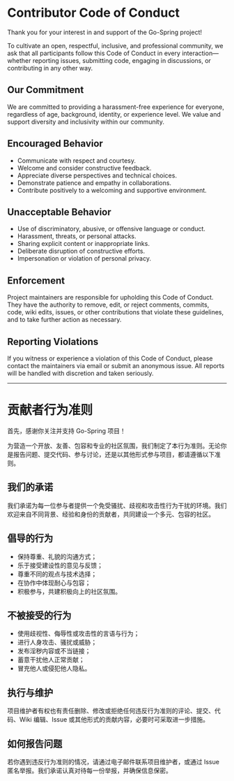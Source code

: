 # Contributor Code of Conduct

Thank you for your interest in and support of the Go-Spring project!

To cultivate an open, respectful, inclusive, and professional community, we ask that all participants follow this Code
of Conduct in every interaction—whether reporting issues, submitting code, engaging in discussions, or contributing in
any other way.

## Our Commitment

We are committed to providing a harassment-free experience for everyone, regardless of age, background, identity, or
experience level. We value and support diversity and inclusivity within our community.

## Encouraged Behavior

- Communicate with respect and courtesy.
- Welcome and consider constructive feedback.
- Appreciate diverse perspectives and technical choices.
- Demonstrate patience and empathy in collaborations.
- Contribute positively to a welcoming and supportive environment.

## Unacceptable Behavior

- Use of discriminatory, abusive, or offensive language or conduct.
- Harassment, threats, or personal attacks.
- Sharing explicit content or inappropriate links.
- Deliberate disruption of constructive efforts.
- Impersonation or violation of personal privacy.

## Enforcement

Project maintainers are responsible for upholding this Code of Conduct. They have the authority to remove, edit, or
reject comments, commits, code, wiki edits, issues, or other contributions that violate these guidelines, and to take
further action as necessary.

## Reporting Violations

If you witness or experience a violation of this Code of Conduct, please contact the maintainers via email or submit an
anonymous issue. All reports will be handled with discretion and taken seriously.

---

# 贡献者行为准则

首先，感谢你关注并支持 Go-Spring 项目！

为营造一个开放、友善、包容和专业的社区氛围，我们制定了本行为准则。无论你是报告问题、提交代码、参与讨论，还是以其他形式参与项目，都请遵循以下准则。

## 我们的承诺

我们承诺为每一位参与者提供一个免受骚扰、歧视和攻击性行为干扰的环境。我们欢迎来自不同背景、经验和身份的贡献者，共同建设一个多元、包容的社区。

## 倡导的行为

- 保持尊重、礼貌的沟通方式；
- 乐于接受建设性的意见与反馈；
- 尊重不同的观点与技术选择；
- 在协作中体现耐心与包容；
- 积极参与，共建积极向上的社区氛围。

## 不被接受的行为

- 使用歧视性、侮辱性或攻击性的言语与行为；
- 进行人身攻击、骚扰或威胁；
- 发布淫秽内容或不当链接；
- 蓄意干扰他人正常贡献；
- 冒充他人或侵犯他人隐私。

## 执行与维护

项目维护者有权也有责任删除、修改或拒绝任何违反行为准则的评论、提交、代码、Wiki 编辑、Issue 或其他形式的贡献内容，必要时可采取进一步措施。

## 如何报告问题

若你遇到违反行为准则的情况，请通过电子邮件联系项目维护者，或通过 Issue 匿名举报。我们承诺认真对待每一份举报，并确保信息保密。
